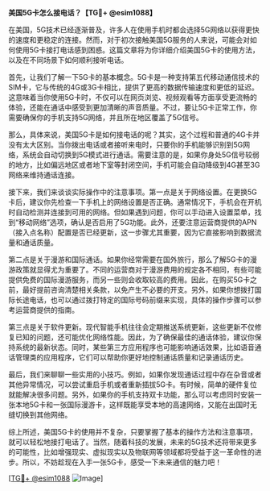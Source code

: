 **美国5G卡怎么接电话？【TG💪+ @esim1088】**

在美国，5G技术已经逐渐普及，许多人在使用手机时都会选择5G网络以获得更快的速度和更稳定的连接。然而，对于初次接触美国5G服务的人来说，可能会对如何使用5G卡接打电话感到困惑。这篇文章将为你详细介绍美国5G卡的使用方法，以及在不同场景下如何顺利接听电话。

首先，让我们了解一下5G卡的基本概念。5G卡是一种支持第五代移动通信技术的SIM卡，它与传统的4G或3G卡相比，提供了更高的数据传输速度和更低的延迟。这意味着当你使用5G卡时，不仅可以在网页浏览、视频观看等方面享受更流畅的体验，还能在通话中感受到更加清晰的声音质量。不过，要让5G卡正常工作，你需要确保你的手机支持5G网络，并且所在地区覆盖了5G信号。

那么，具体来说，美国5G卡是如何接电话的呢？其实，这个过程和普通的4G卡并没有太大区别。当你拨出电话或者接听来电时，只要你的手机能够识别到5G网络，系统会自动切换到5G模式进行通话。需要注意的是，如果你身处5G信号较弱的地方，比如偏远地区或者地下室等封闭空间，手机可能会自动降级到4G甚至3G网络来维持通话连接。

接下来，我们来谈谈实际操作中的注意事项。第一点是关于网络设置。在更换5G卡后，建议你先检查一下手机上的网络设置是否正确。通常情况下，手机会在开机时自动检测并连接到可用的网络。但如果遇到问题，你可以手动进入设置菜单，找到“移动网络”选项，确认是否启用了5G功能。此外，还要注意运营商提供的APN（接入点名称）配置是否已经更新，这一步骤尤其重要，因为它直接影响到数据流量和通话质量。

第二点是关于漫游和国际通话。如果你经常需要在国外旅行，那么了解5G卡的漫游政策就显得尤为重要了。不同的运营商对于漫游费用的规定各不相同，有些可能提供免费的国际漫游服务，而另一些则会收取较高的费用。因此，在购买5G卡之前，最好提前咨询清楚相关条款，以免产生不必要的开支。另外，如果你想拨打国际长途电话，也可以通过拨打特定的国际号码前缀来实现，具体的操作步骤可以参考运营商提供的指南。

第三点是关于软件更新。现代智能手机往往会定期推送系统更新，这些更新不仅修复已知的问题，还可能优化网络性能。因此，为了确保最佳的通话体验，建议你保持系统的最新状态。同时，某些第三方应用程序也可能影响通话效果，比如语音通话管理类的应用程序，它们可以帮助你更好地控制通话质量和记录通话历史。

最后，我们来聊聊一些实用的小技巧。例如，如果你发现通话过程中存在杂音或者其他异常情况，可以尝试重启手机或者重新插拔5G卡。有时候，简单的硬件复位就能解决很多问题。另外，如果你的手机支持双卡功能，那么可以考虑同时安装一张本地5G卡和一张国际漫游卡，这样既能享受本地的高速网络，又能在出国时无缝切换到其他网络。

综上所述，美国5G卡的使用并不复杂，只要掌握了基本的操作方法和注意事项，就可以轻松地接打电话了。当然，随着科技的发展，未来的5G技术还将带来更多的可能性，比如增强现实、虚拟现实以及物联网等领域都将受益于这一革命性的进步。所以，不妨趁现在入手一张5G卡，感受一下未来通信的魅力吧！

[[TG💪+ @esim1088](https://t.me/s/esim1088) ![Image](https://i.postimg.cc/4NQfJmqS/Snipaste-2025-05-13-00-14-12.png)]